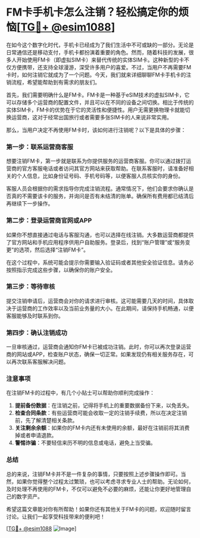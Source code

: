 # FM卡手机卡怎么注销？轻松搞定你的烦恼[[TG💪+ @esim1088](https://t.me/s/esim1088)]

在如今这个数字化时代，手机卡已经成为了我们生活中不可或缺的一部分。无论是日常通信还是移动支付，手机卡都扮演着重要的角色。然而，随着科技的发展，很多人开始使用FM卡（即虚拟SIM卡）来替代传统的实体SIM卡。这种新型的卡不仅方便携带，还支持全球漫游，深受许多用户的喜爱。不过，当用户不再需要FM卡时，如何注销它就成为了一个问题。今天，我们就来详细聊聊FM卡手机卡的注销流程，希望能帮助到有需求的朋友们。

首先，我们需要明确什么是FM卡。FM卡是一种基于eSIM技术的虚拟SIM卡，它可以存储多个运营商的配置文件，并且可以在不同的设备之间切换。相比于传统的实体SIM卡，FM卡的优势在于它的灵活性和便捷性。用户无需更换物理卡就能切换运营商，这对于经常出国旅行或者需要多张SIM卡的人来说非常实用。

那么，当用户决定不再使用FM卡时，该如何进行注销呢？以下是具体的步骤：

### 第一步：联系运营商客服

想要注销FM卡，第一步就是联系为你提供服务的运营商客服。你可以通过拨打运营商的官方客服电话或者访问其官方网站来获取帮助。在联系客服时，请准备好相关的个人信息，比如身份证号码、手机号码等，以便客服人员核实你的身份。

客服人员会根据你的需求指导你完成注销流程。通常情况下，他们会要求你确认是否真的不需要该卡的服务，并询问是否有未结清的账单。确保所有费用都已结清后再继续下一步操作。

### 第二步：登录运营商官网或APP

如果你不想直接通过电话与客服沟通，也可以选择在线注销。大多数运营商都提供了官方网站和手机应用程序供用户自助服务。登录后，找到“账户管理”或“服务变更”的选项，然后选择“注销FM卡”。

在这个过程中，系统可能会提示你需要输入验证码或者其他安全验证信息。请务必按照指示完成这些步骤，以确保你的账户安全。

### 第三步：等待审核

提交注销申请后，运营商会对你的请求进行审核。这可能需要几天的时间，具体取决于运营商的工作效率以及当前业务量的大小。在此期间，请保持手机畅通，以便客服能够及时联系到你。

### 第四步：确认注销成功

一旦审核通过，运营商会通知你FM卡已被成功注销。此时，你可以再次登录运营商的网站或APP，检查账户状态，确保一切正常。如果发现仍有相关服务存在，可以再次联系客服解决问题。

### 注意事项

在注销FM卡的过程中，有几个小贴士可以帮助你顺利完成操作：

1. **提前备份数据**：在注销之前，记得将手机上的重要数据备份下来，以免丢失。
2. **检查合同条款**：有些运营商可能会收取一定的注销手续费，所以在决定注销前，先了解清楚相关条款。
3. **关注剩余余额**：如果你的FM卡内还有未使用的余额，最好在注销前将其消费掉或者申请退款。
4. **警惕诈骗**：不要轻信来历不明的信息或电话，避免上当受骗。

### 总结

总的来说，注销FM卡并不是一件复杂的事情，只要按照上述步骤操作即可。当然，如果你觉得整个过程太过繁琐，也可以考虑寻求专业人士的帮助。无论如何，及时处理不再使用的FM卡，不仅可以避免不必要的麻烦，还能让你更好地管理自己的数字资产。

希望这篇文章能对你有所帮助！如果你还有其他关于FM卡的问题，欢迎随时留言讨论。让我们一起享受科技带来的便利吧！

[[TG💪+ @esim1088](https://t.me/s/esim1088) ![Image](https://i.postimg.cc/4NQfJmqS/Snipaste-2025-05-13-00-14-12.png)]